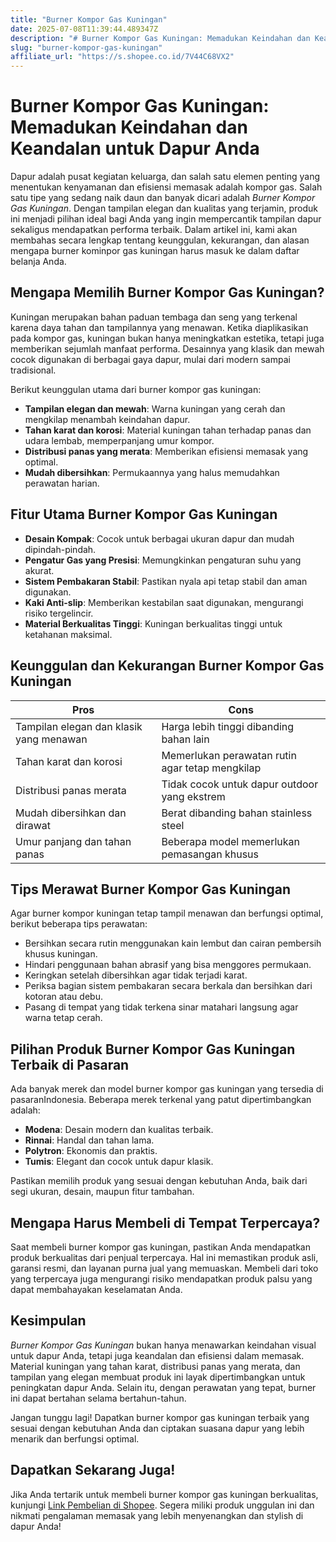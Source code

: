 ```yaml
---
title: "Burner Kompor Gas Kuningan"
date: 2025-07-08T11:39:44.489347Z
description: "# Burner Kompor Gas Kuningan: Memadukan Keindahan dan Keandalan untuk Dapur Anda..."
slug: "burner-kompor-gas-kuningan"
affiliate_url: "https://s.shopee.co.id/7V44C68VX2"
---
```

# Burner Kompor Gas Kuningan: Memadukan Keindahan dan Keandalan untuk Dapur Anda

Dapur adalah pusat kegiatan keluarga, dan salah satu elemen penting yang menentukan kenyamanan dan efisiensi memasak adalah kompor gas. Salah satu tipe yang sedang naik daun dan banyak dicari adalah *Burner Kompor Gas Kuningan*. Dengan tampilan elegan dan kualitas yang terjamin, produk ini menjadi pilihan ideal bagi Anda yang ingin mempercantik tampilan dapur sekaligus mendapatkan performa terbaik. Dalam artikel ini, kami akan membahas secara lengkap tentang keunggulan, kekurangan, dan alasan mengapa burner kominpor gas kuningan harus masuk ke dalam daftar belanja Anda.

## Mengapa Memilih Burner Kompor Gas Kuningan?

Kuningan merupakan bahan paduan tembaga dan seng yang terkenal karena daya tahan dan tampilannya yang menawan. Ketika diaplikasikan pada kompor gas, kuningan bukan hanya meningkatkan estetika, tetapi juga memberikan sejumlah manfaat performa. Desainnya yang klasik dan mewah cocok digunakan di berbagai gaya dapur, mulai dari modern sampai tradisional.

Berikut keunggulan utama dari burner kompor gas kuningan:
- **Tampilan elegan dan mewah**: Warna kuningan yang cerah dan mengkilap menambah keindahan dapur.
- **Tahan karat dan korosi**: Material kuningan tahan terhadap panas dan udara lembab, memperpanjang umur kompor.
- **Distribusi panas yang merata**: Memberikan efisiensi memasak yang optimal.
- **Mudah dibersihkan**: Permukaannya yang halus memudahkan perawatan harian.

## Fitur Utama Burner Kompor Gas Kuningan

- **Desain Kompak**: Cocok untuk berbagai ukuran dapur dan mudah dipindah-pindah.
- **Pengatur Gas yang Presisi**: Memungkinkan pengaturan suhu yang akurat.
- **Sistem Pembakaran Stabil**: Pastikan nyala api tetap stabil dan aman digunakan.
- **Kaki Anti-slip**: Memberikan kestabilan saat digunakan, mengurangi risiko tergelincir.
- **Material Berkualitas Tinggi**: Kuningan berkualitas tinggi untuk ketahanan maksimal.

## Keunggulan dan Kekurangan Burner Kompor Gas Kuningan

| **Pros** | **Cons** |
|------------------------------|------------------------------|
| Tampilan elegan dan klasik yang menawan | Harga lebih tinggi dibanding bahan lain |
| Tahan karat dan korosi | Memerlukan perawatan rutin agar tetap mengkilap |
| Distribusi panas merata | Tidak cocok untuk dapur outdoor yang ekstrem |
| Mudah dibersihkan dan dirawat | Berat dibanding bahan stainless steel |
| Umur panjang dan tahan panas | Beberapa model memerlukan pemasangan khusus |

## Tips Merawat Burner Kompor Gas Kuningan

Agar burner kompor kuningan tetap tampil menawan dan berfungsi optimal, berikut beberapa tips perawatan:
- Bersihkan secara rutin menggunakan kain lembut dan cairan pembersih khusus kuningan.
- Hindari penggunaan bahan abrasif yang bisa menggores permukaan.
- Keringkan setelah dibersihkan agar tidak terjadi karat.
- Periksa bagian sistem pembakaran secara berkala dan bersihkan dari kotoran atau debu.
- Pasang di tempat yang tidak terkena sinar matahari langsung agar warna tetap cerah.

## Pilihan Produk Burner Kompor Gas Kuningan Terbaik di Pasaran

Ada banyak merek dan model burner kompor gas kuningan yang tersedia di pasaranIndonesia. Beberapa merek terkenal yang patut dipertimbangkan adalah:

- **Modena**: Desain modern dan kualitas terbaik.
- **Rinnai**: Handal dan tahan lama.
- **Polytron**: Ekonomis dan praktis.
- **Tumis**: Elegant dan cocok untuk dapur klasik.

Pastikan memilih produk yang sesuai dengan kebutuhan Anda, baik dari segi ukuran, desain, maupun fitur tambahan.

## Mengapa Harus Membeli di Tempat Terpercaya?

Saat membeli burner kompor gas kuningan, pastikan Anda mendapatkan produk berkualitas dari penjual terpercaya. Hal ini memastikan produk asli, garansi resmi, dan layanan purna jual yang memuaskan. Membeli dari toko yang terpercaya juga mengurangi risiko mendapatkan produk palsu yang dapat membahayakan keselamatan Anda.

## Kesimpulan

*Burner Kompor Gas Kuningan* bukan hanya menawarkan keindahan visual untuk dapur Anda, tetapi juga keandalan dan efisiensi dalam memasak. Material kuningan yang tahan karat, distribusi panas yang merata, dan tampilan yang elegan membuat produk ini layak dipertimbangkan untuk peningkatan dapur Anda. Selain itu, dengan perawatan yang tepat, burner ini dapat bertahan selama bertahun-tahun.

Jangan tunggu lagi! Dapatkan burner kompor gas kuningan terbaik yang sesuai dengan kebutuhan Anda dan ciptakan suasana dapur yang lebih menarik dan berfungsi optimal.

## Dapatkan Sekarang Juga!

Jika Anda tertarik untuk membeli burner kompor gas kuningan berkualitas, kunjungi [Link Pembelian di Shopee](https://s.shopee.co.id/7V44C68VX2). Segera miliki produk unggulan ini dan nikmati pengalaman memasak yang lebih menyenangkan dan stylish di dapur Anda!